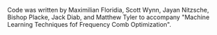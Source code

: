 Code was written by Maximilian Floridia, Scott Wynn, Jayan Nitzsche, Bishop Placke, Jack Diab, and Matthew Tyler to accompany "Machine Learning Techniques fof Frequency Comb Optimization".
